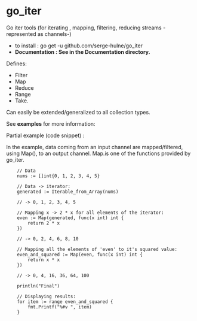 # go_iter
Go iter tools (for iterating , mapping, filtering, reducing streams -represented as channels-)

- to install : go get -u github.com/serge-hulne/go_iter 
- **Documentation : See in the Documentation directory.**

Defines:

- Filter
- Map
- Reduce
- Range
- Take.

Can easily be extended/generalized to all collection types.

See **examples** for more information:

Partial example (code snippet) :

In the example, data coming from an input channel are mapped/filtered, using Map(), to an output channel.
Map.is one of the functions provided by go_iter.

```
	// Data
	nums := []int{0, 1, 2, 3, 4, 5}

	// Data -> iterator:
	generated := Iterable_from_Array(nums)

	// -> 0, 1, 2, 3, 4, 5

	// Mapping x -> 2 * x for all elements of the iterator:
	even := Map(generated, func(x int) int {
		return 2 * x
	})

	// -> 0, 2, 4, 6, 8, 10

	// Mapping all the elements of 'even' to it's squared value:
	even_and_squared := Map(even, func(x int) int {
		return x * x
	})

	// -> 0, 4, 16, 36, 64, 100

	println("Final")

	// Displaying results:
	for item := range even_and_squared {
		fmt.Printf("%#v ", item)
	}
```

